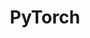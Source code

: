---
title: PyTorch
menu: 
  sidebar:
    name: PyTorch
    identifier: torch
    parent: Pythonprogramming-language
    weight: 50
---